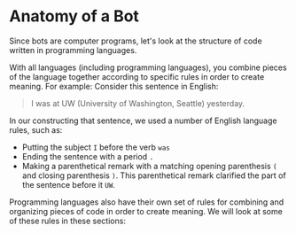 # Anatomy of a Bot
Since bots are computer programs, let's look at the structure of code written in programming languages.

With all languages (including programming languages), you combine pieces of the language together according to specific rules in order to create meaning. For example: Consider this sentence in English:
> I was at UW (University of Washington, Seattle) yesterday.

In our constructing that sentence, we used a number of English language rules, such as:
- Putting the subject `I` before the verb `was`
- Ending the sentence with a period `.`
- Making a parenthetical remark with a matching opening parenthesis `(` and closing parenthesis `)`. This parenthetical remark clarified the part of the sentence before it `UW`.

Programming languages also have their own set of rules for combining and organizing pieces of code in order to create meaning. We will look at some of these rules in these sections:

```{tableofcontents}
```
